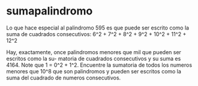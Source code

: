 # sumapalindromo

Lo que hace especial al palindromo 595 es que puede ser escrito como la suma de cuadrados
consecutivos:
6^2 + 7^2 + 8^2 + 9^2 + 10^2 + 11^2 + 12^2

Hay, exactamente, once palindromos menores que mil que pueden ser escritos como la su-
matoria de cuadrados consecutivos y su suma es 4164. Note que 1 = 0^2 + 1^2. Encuentre la
sumatoria de todos los numeros menores que 10^8 que son palindromos y pueden ser escritos
como la suma del cuadrado de numeros consecutivos.
